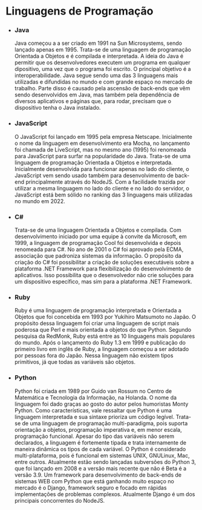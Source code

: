 # Linguagens de Programação
- ### Java
  Java começou a a ser criado em 1991 na Sun Microsystems, sendo lançado apenas em 1995. Trata-se de uma linguagem de programação Orientada a Objetos e é compilada e interpretada.
  A ideia do Java é permitir que os desenvolvedores executem um programa em qualquer dipositivo, uma vez que o programa foi escrito. O principal objetivo é a interoperabilidade.
  Java segue sendo uma das 3 linguagens mais utilizadas e difundidas no mundo e com grande espaço no mercado de trabalho. Parte disso é causado pela ascensão de back-ends que vêm sendo desenvolvidos em Java, mas também pela dependência de diversos aplicativos e páginas que, para rodar, precisam que o dispositivo tenha o Java instalado.

- ### JavaScript
  O JavaScript foi lançado em 1995 pela empresa Netscape. Inicialmente o nome da linguagem em desenvolvimento era Mocha, no lançamento foi chamada de LiveScript, mas no mesmo ano (1995) foi renomeada para JavaScript para surfar na popularidade do Java. Trata-se de uma linguagem de programação Orientada a Objetos e interpretada.
  Inicialmente desenvolvida para funcionar apenas no lado do cliente, o JavaScript vem sendo usado também para desenvolvimento de back-end principalmente através do NodeJS. Com a facilidade trazida por utilizar a mesma linguagem no lado do cliente e no lado do servidor, o JavaScript está bem sólido no ranking das 3 linguagens mais utilizadas no mundo em 2022.

- ### C#
  Trata-se de uma linguagem Orientada a Objetos e compilada.
  Com desenvolvimento iniciado por uma equipe à convite da Microsoft, em 1999, a linguagem de programação Cool foi desenvolvida e depois renomeada para C#. No ano de 2001 o C# foi aprovado pela ECMA, associação que padroniza sistemas da informação.
  O propósito da criação do C# foi possibilitar a criação de soluções executáveis sobre a plataforma .NET Framework para flexibilização do desenvolvimento de aplicativos. Isso possibilita que o desenvolvedor não crie soluções para um dispositivo específico, mas sim para a plataforma .NET Framework.

- ### Ruby
  Ruby é uma linguagem de programação interpretada e  Orientada a Objetos que foi concebida em 1993 por Yukihiro Matsumoto no Japão. O propósito dessa linguagem foi criar uma linguagem de script mais poderosa que Perl e mais orientada a objetos do que Python. Segundo pesquisa da RedMonk, Ruby está entre as 10 linguagens mais populares do mundo.
  Após o lançamento do Ruby 1.3 em 1999 e publicação do primeiro livro em inglês de Ruby, a linguagem começou a ser adotado por pessoas fora do Japão. Nessa linguagem não existem tipos primitivos, já que todas as variáveis são objetos.

- ### Python
  Python foi criada em 1989 por Guido van Rossum no Centro de Matemática e Tecnologia da Informação, na Holanda. O nome da linguagem foi dado graças ao gosto do autor pelos humoristas Monty Python.
  Como características, vale ressaltar que Python é uma linguagem interpretada e sua sintaxe prioriza um código legível. Trata-se de uma linguagem de programação multi-paradigma, pois suporta orientação a objetos, programação imperativa e, em menor escala, programação funcional.
  Apesar do tipo das variáveis não serem declarados, a linguagem é fortemente tipada e trata internamente de maneira dinâmica os tipos de cada variável.
  O Python é considerado multi-plataforma, pois é funcional em sistemas UNIX, GNULinux, Mac, entre outros.
  Atualmente estão sendo lançadas subversões do Python 3, que foi lançado em 2008 e a versão mais recente que não é Beta é a versão 3.9.
  Um framework para desenvolvimento de back-ends de sistemas WEB com Python que está ganhando muito espaço no mercado é o Django, framework seguro e focado em rápidas implementações de problemas complexos. Atualmente Django é um dos principais concorrentes do NodeJS.